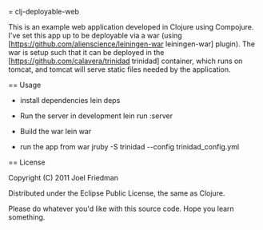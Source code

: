 = clj-deployable-web

This is an example web application developed in Clojure using Compojure. I've set this app up to be deployable via a war (using [https://github.com/alienscience/leiningen-war leiningen-war] plugin). The war is setup such that it can be deployed in the [https://github.com/calavera/trinidad trinidad] container, which runs on tomcat, and tomcat will serve static files needed by the application.

== Usage

* install dependencies
  lein deps

* Run the server in development
  lein run :server 

* Build the war
  lein war

* run the app from war
  jruby -S trinidad --config trinidad_config.yml
 

== License

Copyright (C) 2011 Joel Friedman

Distributed under the Eclipse Public License, the same as Clojure.

Please do whatever you'd like with this source code. Hope you learn something.
